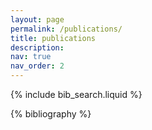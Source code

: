 ```yaml
---
layout: page
permalink: /publications/
title: publications
description:
nav: true
nav_order: 2
---
```


<!-- _pages/publications.md -->

<!-- Bibsearch Feature -->

{% include bib_search.liquid %}

<div class="Publications">

{% bibliography %}

<div class="Working Papers">

<div class="Work in Progress">

</div>
